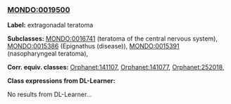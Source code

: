 
### [MONDO:0019500](http://purl.obolibrary.org/obo/MONDO_0019500)
**Label:** extragonadal teratoma

**Subclasses:** [MONDO:0016741](http://purl.obolibrary.org/obo/MONDO_0016741) (teratoma of the central nervous system), [MONDO:0015386](http://purl.obolibrary.org/obo/MONDO_0015386) (Epignathus (disease)), [MONDO:0015391](http://purl.obolibrary.org/obo/MONDO_0015391) (nasopharyngeal teratoma), 

**Corr. equiv. classes:** [Orphanet:141107](http://www.orpha.net/ORDO/Orphanet_141107), [Orphanet:141077](http://www.orpha.net/ORDO/Orphanet_141077), [Orphanet:252018](http://www.orpha.net/ORDO/Orphanet_252018), 

**Class expressions from DL-Learner:**

No results from DL-Learner...



